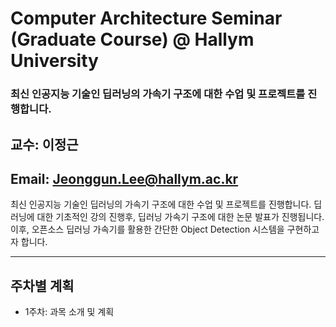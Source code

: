# Computer Architecture Seminar (Graduate Course) @ Hallym University

### 최신 인공지능 기술인 딥러닝의 가속기 구조에 대한 수업 및 프로젝트를 진행합니다.

## 교수: 이정근
## Email: Jeonggun.Lee@hallym.ac.kr

최신 인공지능 기술인 딥러닝의 가속기 구조에 대한 수업 및 프로젝트를 진행합니다. 딥러닝에 대한 기초적인 강의 진행후, 딥러닝 가속기 구조에 대한 논문 발표가 진행됩니다. 이후, 오픈소스 딥러닝 가속기를 활용한 간단한 Object Detection 시스템을 구현하고자 합니다.

*  *  *
## 주차별 계획

- 1주차: 과목 소개 및 계획
